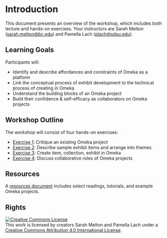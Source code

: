 # Introduction

This document presents an overview of the workshop, which includes both lecture and hands-on exercises. Your instructors are Sarah Melton (sarah.melton@bc.edu) and Pamella Lach (plach@sdsu.edu).

## Learning Goals

Participants will:

- Identify and describe affordances and constraints of Omeka as a platform
- Link the conceptual process of exhibit development to the technical process of creating in Omeka
- Understand the building blocks of an Omeka project
- Build their confidence & self-efficacy as collaborators on Omeka projects

## Workshop Outline

The workshop will consist of four hands-on exercises:

- [Exercise 1](exercise-1.md): Critique an existing Omeka project
- [Exercise 2](exercise-2.md): Describe sample exhibit items and arrange into themes
- [Exercise 3](exercise-3.md): Create item, collection, exhibit in Omeka
- [Exercise 4](exercise-4.md): Discuss collaborative roles of Omeka projects

## Resources

A [resources document](resources.md) includes select readings, tutorials, and example Omeka projects.

## Rights

<a rel="license" href="http://creativecommons.org/licenses/by/4.0/"><img alt="Creative Commons License" style="border-width:0" src="https://i.creativecommons.org/l/by/4.0/88x31.png" /></a><br />This work is licensed by creators Sarah Melton and Pamella Lach under a <a rel="license" href="http://creativecommons.org/licenses/by/4.0/">Creative Commons Attribution 4.0 International License</a>.

